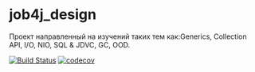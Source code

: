 # job4j_design
Проект направленный на изучений таких тем как:Generics, Collection API, I/O, NIO, SQL & JDVC, GC, OOD.

[![Build Status](https://app.travis-ci.com/shabelnikilya/jobj4_design.svg?branch=master)](https://app.travis-ci.com/shabelnikilya/jobj4_design)
[![codecov](https://codecov.io/gh/shabelnikilya/job4j_design/branch/master/graph/badge.svg?token=N3MNiHRGUG)](https://codecov.io/gh/shabelnikilya/job4j_design)
